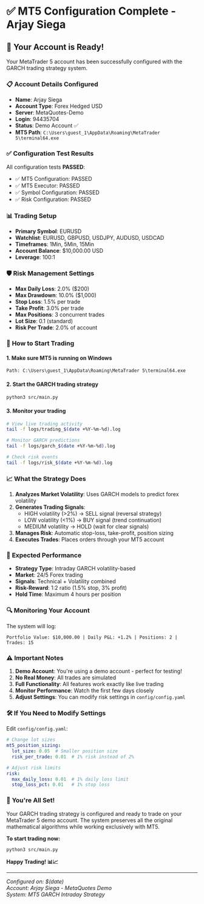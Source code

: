 # ✅ MT5 Configuration Complete - Arjay Siega

## 🎯 **Your Account is Ready!**

Your MetaTrader 5 account has been successfully configured with the GARCH trading strategy system.

### 📋 **Account Details Configured**
- **Name**: Arjay Siega
- **Account Type**: Forex Hedged USD
- **Server**: MetaQuotes-Demo
- **Login**: 94435704
- **Status**: Demo Account ✅
- **MT5 Path**: `C:\Users\guest_1\AppData\Roaming\MetaTrader 5\terminal64.exe`

### ✅ **Configuration Test Results**
All configuration tests **PASSED**:
- ✅ MT5 Configuration: PASSED
- ✅ MT5 Executor: PASSED  
- ✅ Symbol Configuration: PASSED
- ✅ Risk Configuration: PASSED

### 📊 **Trading Setup**
- **Primary Symbol**: EURUSD
- **Watchlist**: EURUSD, GBPUSD, USDJPY, AUDUSD, USDCAD
- **Timeframes**: 1Min, 5Min, 15Min
- **Account Balance**: $10,000.00 USD
- **Leverage**: 100:1

### 🛡️ **Risk Management Settings**
- **Max Daily Loss**: 2.0% ($200)
- **Max Drawdown**: 10.0% ($1,000)
- **Stop Loss**: 1.5% per trade
- **Take Profit**: 3.0% per trade
- **Max Positions**: 3 concurrent trades
- **Lot Size**: 0.1 (standard)
- **Risk Per Trade**: 2.0% of account

### 🚀 **How to Start Trading**

#### 1. Make sure MT5 is running on Windows
```
Path: C:\Users\guest_1\AppData\Roaming\MetaTrader 5\terminal64.exe
```

#### 2. Start the GARCH trading strategy
```bash
python3 src/main.py
```

#### 3. Monitor your trading
```bash
# View live trading activity
tail -f logs/trading_$(date +%Y-%m-%d).log

# Monitor GARCH predictions  
tail -f logs/garch_$(date +%Y-%m-%d).log

# Check risk events
tail -f logs/risk_$(date +%Y-%m-%d).log
```

### 📈 **What the Strategy Does**

1. **Analyzes Market Volatility**: Uses GARCH models to predict forex volatility
2. **Generates Trading Signals**: 
   - HIGH volatility (>2%) → SELL signal (reversal strategy)
   - LOW volatility (<1%) → BUY signal (trend continuation)
   - MEDIUM volatility → HOLD (wait for clear signals)
3. **Manages Risk**: Automatic stop-loss, take-profit, position sizing
4. **Executes Trades**: Places orders through your MT5 account

### 🎯 **Expected Performance**
- **Strategy Type**: Intraday GARCH volatility-based
- **Market**: 24/5 Forex trading
- **Signals**: Technical + Volatility combined
- **Risk-Reward**: 1:2 ratio (1.5% stop, 3% profit)
- **Hold Time**: Maximum 4 hours per position

### 🔍 **Monitoring Your Account**

The system will log:
```
Portfolio Value: $10,000.00 | Daily P&L: +1.2% | Positions: 2 | Trades: 15
```

### ⚠️ **Important Notes**

1. **Demo Account**: You're using a demo account - perfect for testing!
2. **No Real Money**: All trades are simulated
3. **Full Functionality**: All features work exactly like live trading
4. **Monitor Performance**: Watch the first few days closely
5. **Adjust Settings**: You can modify risk settings in `config/config.yaml`

### 🛠️ **If You Need to Modify Settings**

Edit `config/config.yaml`:
```yaml
# Change lot sizes
mt5_position_sizing:
  lot_size: 0.05  # Smaller position size
  risk_per_trade: 0.01  # 1% risk instead of 2%

# Adjust risk limits  
risk:
  max_daily_loss: 0.01  # 1% daily loss limit
  stop_loss_pct: 0.01   # 1% stop loss
```

### 🎉 **You're All Set!**

Your GARCH trading strategy is configured and ready to trade on your MetaTrader 5 demo account. The system preserves all the original mathematical algorithms while working exclusively with MT5.

**To start trading now:**
```bash
python3 src/main.py
```

**Happy Trading! 📊📈**

---
*Configured on: $(date)*  
*Account: Arjay Siega - MetaQuotes Demo*  
*System: MT5 GARCH Intraday Strategy*